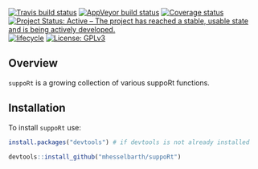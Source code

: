 
<!-- README.md is generated from README.Rmd. Please edit that file -->

[![Travis build
status](https://travis-ci.org/mhesselbarth/suppoRt.svg?branch=master)](https://travis-ci.org/mhesselbarth/suppoRt)
[![AppVeyor build
status](https://ci.appveyor.com/api/projects/status/3d92c0rnwapstebm/branch/master?svg=true)](https://ci.appveyor.com/project/mhesselbarth/support/branch/master)
[![Coverage
status](https://codecov.io/gh/mhesselbarth/suppoRt/branch/master/graph/badge.svg)](https://codecov.io/gh/mhesselbarth/suppoRt)
[![Project Status: Active – The project has reached a stable, usable
state and is being actively
developed.](https://www.repostatus.org/badges/latest/active.svg)](https://www.repostatus.org/#active)
[![lifecycle](https://img.shields.io/badge/lifecycle-experimental-orange.svg)](https://www.tidyverse.org/lifecycle/#experimental)
[![License:
GPLv3](https://img.shields.io/badge/License-GPLv3-blue.svg)](https://www.gnu.org/licenses/gpl-3.0)

## Overview

`suppoRt` is a growing collection of various suppoRt functions.

## Installation

To install `suppoRt` use:

``` r
install.packages("devtools") # if devtools is not already installed

devtools::install_github("mhesselbarth/suppoRt")
```
